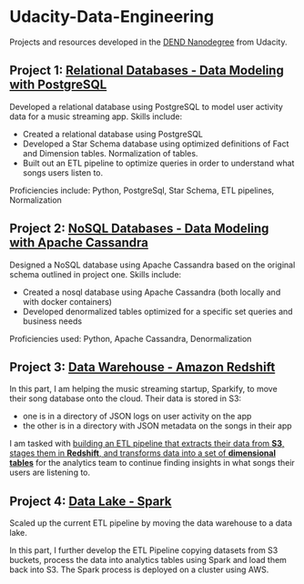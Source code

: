 # Udacity-Data-Engineering
Projects and resources developed in the [DEND Nanodegree](https://www.udacity.com/course/data-engineer-nanodegree--nd027) from Udacity.

## Project 1: [Relational Databases - Data Modeling with PostgreSQL](https://github.com/bondxue/Udacity-Data-Engineering/tree/master/Data-Modeling-with-PostgreSQL)

Developed a relational database using PostgreSQL to model user activity data for a music streaming app. Skills include:

+ Created a relational database using PostgreSQL
+ Developed a Star Schema database using optimized definitions of Fact and Dimension tables. Normalization of tables.
+ Built out an ETL pipeline to optimize queries in order to understand what songs users listen to.

Proficiencies include: Python, PostgreSql, Star Schema, ETL pipelines, Normalization

## Project 2: [NoSQL Databases - Data Modeling with Apache Cassandra](https://github.com/bondxue/Udacity-Data-Engineering/tree/master/Data-Modeling-with-Cassandra)

Designed a NoSQL database using Apache Cassandra based on the original schema outlined in project one. Skills include:

+ Created a nosql database using Apache Cassandra (both locally and with docker containers)
+ Developed denormalized tables optimized for a specific set queries and business needs

Proficiencies used: Python, Apache Cassandra, Denormalization

## Project 3: [Data Warehouse - Amazon Redshift](https://github.com/bondxue/Udacity-Data-Engineering/tree/master/Data-Warehouse-with-AWS)

In this part, I am helping the music streaming startup, Sparkify, to move their song database onto the cloud. Their data is stored in S3:

+ one is  in a directory of JSON logs on user activity on the app
+ the other is in a directory with JSON metadata on the songs in their app

I am tasked with <u>building an ETL pipeline that extracts their data from **S3**, stages them in **Redshift**, and transforms data into a set of **dimensional tables**</u> for the analytics team to continue finding insights in what songs their users are listening to. 

## Project 4: [Data Lake - Spark](https://github.com/bondxue/Udacity-Data-Engineering/tree/master/Data-Lake-with-Spark)
Scaled up the current ETL pipeline by moving the data warehouse to a data lake. 

In this part, I further develop the ETL Pipeline copying datasets from S3 buckets, process the data into analytics tables using Spark and  load them back into S3. The Spark process is deployed on a cluster using AWS.

